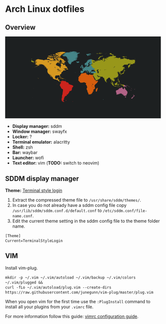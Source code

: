 # Arch Linux dotfiles

## Overview

![Screenshot](./screenshot.png)

* **Display manager:** sddm
* **Window manager:** swayfx
* **Locker:** ?
* **Terminal emulator:** alacritty
* **Shell:** zsh
* **Bar:** waybar
* **Launcher:** wofi
* **Text editor:** vim (**TODO:** switch to neovim)

## SDDM display manager

**Theme:** [Terminal style login](https://www.github.com/GistOfSpirit/TerminalStyleLogin)

1. Extract the compressed theme file to `/usr/share/sddm/themes/`.
2. In case you do not already have a sddm config file copy `/usr/lib/sddm/sddm.conf.d/default.conf` to `/etc/sddm.conf/file-name.conf`.
3. Edit the current theme setting in the sddm config file to the theme folder name.

```
[Theme]
Current=TerminalStyleLogin
```

## VIM 

Install vim-plug.

```
mkdir -p ~/.vim ~/.vim/autoload ~/.vim/backup ~/.vim/colors ~/.vim/plugged &&
curl -fLo ~/.vim/autoload/plug.vim --create-dirs https://raw.githubusercontent.com/junegunn/vim-plug/master/plug.vim
```

When you open vim for the first time use the `:PlugInstall` command to install all your plugins from your `.vimrc` file.

For more information follow this guide: [vimrc configuration guide](https://www.freecodecamp.org/news/vimrc-configuration-guide-customize-your-vim-editor/).

